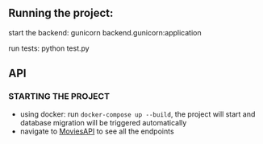 ## Running the project:

start the backend:
	gunicorn backend.gunicorn:application

run tests:
	python test.py


## API
### STARTING THE PROJECT
- using docker: run `docker-compose up --build`, the project will start and database migration will be triggered automatically
- navigate to [MoviesAPI](http://localhost:8000/)
to see all the endpoints